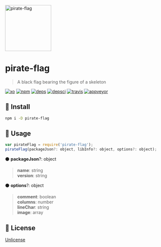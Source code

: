 <div align="left">
  <a href="https://github.com/adriancmiranda/">
    <img width="150" height="150"
      src="http://svgshare.com/i/254.svg" title="pirate-flag">
  </a>
</div>

# pirate-flag
> A black flag bearing the figure of a skeleton

[![xo][xo]][xo-url]
[![npm][npm]][npm-url]
[![deps][deps]][deps-url]
[![depsci][depsci]][depsci-url]
[![travis][travis]][travis-url]
[![appveyor][appveyor]][appveyor-url]

## 🏴 Install

```bash
npm i -D pirate-flag
```

## 🏴 Usage

```javascript
var pirateFlag = require('pirate-flag');
pirateFlag(packageJson?: object, libInfo?: object, options?: object);
```

:black_circle: **packageJson**?: object

> **name**: string
> <br>**version**: string

:black_circle: **options**?: object

> **comment**: boolean
> <br>**columns**: number
> <br>**lineChar**: string
> <br>**image**: array

## 🏴 License

[Unlicense][license-url]


<!-- links -->

[npm]: https://img.shields.io/npm/v/pirate-flag.svg
[npm-url]: https://npmjs.com/package/pirate-flag

[xo]: https://img.shields.io/badge/code_style-XO-5ed9c7.svg
[xo-url]: https://github.com/sindresorhus/xo

[npm]: https://img.shields.io/npm/v/pirate-flag.svg
[npm-url]: https://npmjs.com/package/pirate-flag

[travis]: https://travis-ci.org/adriancmiranda/pirate-flag.svg?branch=master
[travis-url]: https://travis-ci.org/adriancmiranda/pirate-flag

[appveyor]: https://ci.appveyor.com/api/projects/status/hucvow1n0t3q3le3/branch/master?svg=true
[appveyor-url]: https://ci.appveyor.com/project/adriancmiranda/pirate-flag/branch/master

[deps]: https://david-dm.org/adriancmiranda/pirate-flag.svg
[deps-url]: https://david-dm.org/adriancmiranda/pirate-flag

[depsci]: https://dependencyci.com/github/adriancmiranda/pirate-flag/badge
[depsci-url]: https://dependencyci.com/github/adriancmiranda/pirate-flag

[license-url]: https://github.com/adriancmiranda/pirate-flag/blob/master/LICENSE
